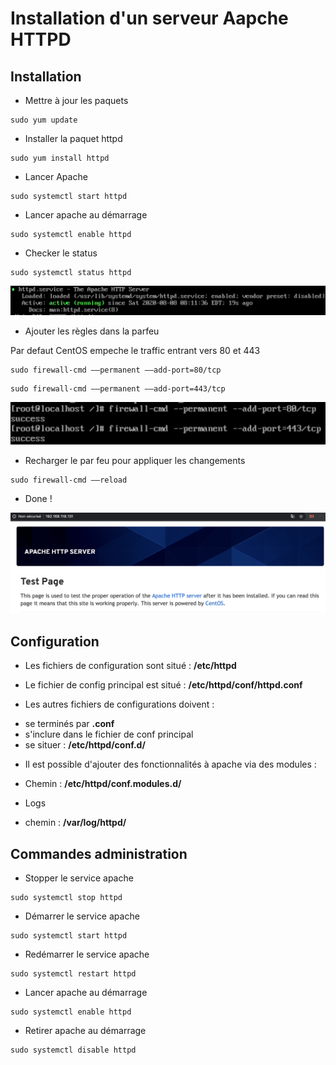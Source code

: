 # Installation d'un serveur Aapche HTTPD

## Installation

* Mettre à jour les paquets
```
sudo yum update
```

* Installer la paquet httpd
```
sudo yum install httpd
```

* Lancer Apache
```
sudo systemctl start httpd
```

* Lancer apache au démarrage
```
sudo systemctl enable httpd
```

* Checker le status
```
sudo systemctl status httpd
```

![](../images/installer_apache_httpd/status.png)

* Ajouter les règles dans la parfeu

Par defaut CentOS empeche le traffic entrant vers 80 et 443

```
sudo firewall-cmd ––permanent ––add-port=80/tcp
```
```
sudo firewall-cmd ––permanent ––add-port=443/tcp
```

![](../images/installer_apache_httpd/firewall.png)

* Recharger le par feu pour appliquer les changements
```
sudo firewall-cmd ––reload
```

* Done ! 

![](../images/installer_apache_httpd/site_test.png)

## Configuration

* Les fichiers de configuration sont situé : __/etc/httpd__

* Le fichier de config principal est situé : __/etc/httpd/conf/httpd.conf__

* Les autres fichiers de configurations doivent : 
- se terminés par __.conf__
- s'inclure dans le fichier de conf principal
- se situer : __/etc/httpd/conf.d/__

* Il est possible d'ajouter des fonctionnalités à apache via des modules :
- Chemin : __/etc/httpd/conf.modules.d/__

* Logs
- chemin : __/var/log/httpd/__


## Commandes administration
* Stopper le service apache
```
sudo systemctl stop httpd
```

* Démarrer le service apache
```
sudo systemctl start httpd
```

* Redémarrer le service apache
```
sudo systemctl restart httpd
```

* Lancer apache au démarrage
```
sudo systemctl enable httpd
```

* Retirer apache au démarrage
```
sudo systemctl disable httpd
```